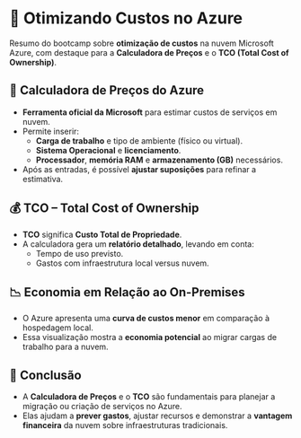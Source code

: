 # 💸 Otimizando Custos no Azure

Resumo do bootcamp sobre **otimização de custos** na nuvem Microsoft Azure, com destaque para a **Calculadora de Preços** e o **TCO (Total Cost of Ownership)**.

## 🧮 Calculadora de Preços do Azure

- **Ferramenta oficial da Microsoft** para estimar custos de serviços em nuvem.
- Permite inserir:
  - **Carga de trabalho** e tipo de ambiente (físico ou virtual).  
  - **Sistema Operacional** e **licenciamento**.  
  - **Processador**, **memória RAM** e **armazenamento (GB)** necessários.
- Após as entradas, é possível **ajustar suposições** para refinar a estimativa.

## 💰 TCO – Total Cost of Ownership

- **TCO** significa **Custo Total de Propriedade**.
- A calculadora gera um **relatório detalhado**, levando em conta:
  - Tempo de uso previsto.
  - Gastos com infraestrutura local versus nuvem.

## 📉 Economia em Relação ao On-Premises

- O Azure apresenta uma **curva de custos menor** em comparação à hospedagem local.  
- Essa visualização mostra a **economia potencial** ao migrar cargas de trabalho para a nuvem.

## 🎯 Conclusão

- A **Calculadora de Preços** e o **TCO** são fundamentais para planejar a migração ou criação de serviços no Azure.  
- Elas ajudam a **prever gastos**, ajustar recursos e demonstrar a **vantagem financeira** da nuvem sobre infraestruturas tradicionais.
